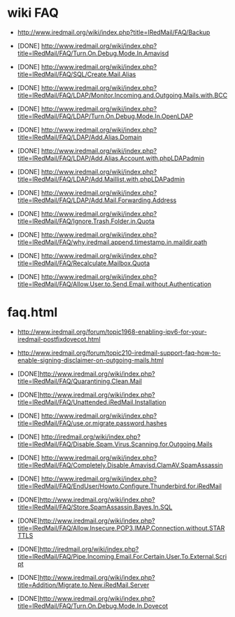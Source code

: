 # wiki FAQ

* http://www.iredmail.org/wiki/index.php?title=IRedMail/FAQ/Backup


* [DONE] http://www.iredmail.org/wiki/index.php?title=IRedMail/FAQ/Turn.On.Debug.Mode.In.Amavisd
* [DONE] http://www.iredmail.org/wiki/index.php?title=IRedMail/FAQ/SQL/Create.Mail.Alias
* [DONE] http://www.iredmail.org/wiki/index.php?title=IRedMail/FAQ/LDAP/Monitor.Incoming.and.Outgoing.Mails.with.BCC
* [DONE] http://www.iredmail.org/wiki/index.php?title=IRedMail/FAQ/LDAP/Turn.On.Debug.Mode.In.OpenLDAP
* [DONE] http://www.iredmail.org/wiki/index.php?title=IRedMail/FAQ/LDAP/Add.Alias.Domain
* [DONE] http://www.iredmail.org/wiki/index.php?title=IRedMail/FAQ/LDAP/Add.Alias.Account.with.phpLDAPadmin
* [DONE] http://www.iredmail.org/wiki/index.php?title=IRedMail/FAQ/LDAP/Add.Maillist.with.phpLDAPadmin
* [DONE] http://www.iredmail.org/wiki/index.php?title=IRedMail/FAQ/LDAP/Add.Mail.Forwarding.Address
* [DONE] http://www.iredmail.org/wiki/index.php?title=IRedMail/FAQ/Ignore.Trash.Folder.in.Quota
* [DONE] http://www.iredmail.org/wiki/index.php?title=IRedMail/FAQ/why.iredmail.append.timestamp.in.maildir.path
* [DONE] http://www.iredmail.org/wiki/index.php?title=IRedMail/FAQ/Recalculate.Mailbox.Quota
* [DONE] http://www.iredmail.org/wiki/index.php?title=IRedMail/FAQ/Allow.User.to.Send.Email.without.Authentication


# faq.html

* http://www.iredmail.org/forum/topic1968-enabling-ipv6-for-your-iredmail-postfixdovecot.html
* http://www.iredmail.org/forum/topic210-iredmail-support-faq-how-to-enable-signing-disclaimer-on-outgoing-mails.html

* [DONE]http://www.iredmail.org/wiki/index.php?title=IRedMail/FAQ/Quarantining.Clean.Mail
* [DONE]http://www.iredmail.org/wiki/index.php?title=IRedMail/FAQ/Unattended.iRedMail.Installation
* [DONE] http://www.iredmail.org/wiki/index.php?title=IRedMail/FAQ/use.or.migrate.password.hashes
* [DONE] http://iredmail.org/wiki/index.php?title=IRedMail/FAQ/Disable.Spam.Virus.Scanning.for.Outgoing.Mails
* [DONE] http://www.iredmail.org/wiki/index.php?title=IRedMail/FAQ/Completely.Disable.Amavisd.ClamAV.SpamAssassin
* [DONE] http://www.iredmail.org/wiki/index.php?title=IRedMail/FAQ/EndUser/Howto.Configure.Thunderbird.for.iRedMail
* [DONE]http://www.iredmail.org/wiki/index.php?title=IRedMail/FAQ/Store.SpamAssassin.Bayes.In.SQL
* [DONE]http://www.iredmail.org/wiki/index.php?title=IRedMail/FAQ/Allow.Insecure.POP3.IMAP.Connection.without.STARTTLS
* [DONE]http://iredmail.org/wiki/index.php?title=IRedMail/FAQ/Pipe.Incoming.Email.For.Certain.User.To.External.Script
* [DONE]http://www.iredmail.org/wiki/index.php?title=Addition/Migrate.to.New.iRedMail.Server
* [DONE]http://www.iredmail.org/wiki/index.php?title=IRedMail/FAQ/Turn.On.Debug.Mode.In.Dovecot
